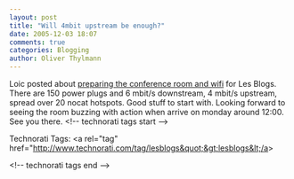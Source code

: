 ```yaml
---
layout: post
title: "Will 4mbit upstream be enough?"
date: 2005-12-03 18:07
comments: true
categories: Blogging
author: Oliver Thylmann
---
```




Loic posted about [preparing the conference room and wifi](http://lesblogs.typepad.com/blog/2005/12/preparing_the_c.html) for Les Blogs. There are 150 power plugs and 6 mbit/s downstream, 4 mbit/s upstream, spread over 20 nocat hotspots. Good stuff to start with. Looking forward to seeing the room buzzing with action when arrive on monday around 12:00. See you there.
&lt;!-- technorati tags start --&gt;

Technorati Tags: &lt;a rel=&quot;tag&quot; href=&quot;http://www.technorati.com/tag/lesblogs&quot;&gt;lesblogs&lt;/a&gt;

&lt;!-- technorati tags end --&gt;


